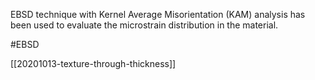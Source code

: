 EBSD technique with Kernel Average Misorientation (KAM) analysis has been used to evaluate the microstrain distribution in the material.

#EBSD

[[20201013-texture-through-thickness]]